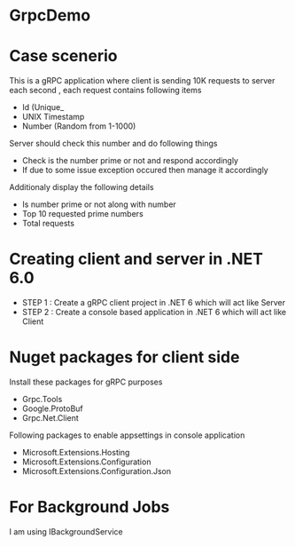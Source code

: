 # GrpcDemo

# Case scenerio
This is a gRPC application where client is sending 10K requests to server each second , each request contains following items
- Id (Unique_
- UNIX Timestamp
- Number (Random from 1-1000)
  
Server should check this number and do following things
- Check is the number prime or not and respond accordingly
- If due to some issue exception occured then manage it accordingly

Additionaly display the following details
- Is number prime or not along with number
- Top 10 requested prime numbers
- Total requests
  
# Creating client and server in .NET 6.0
- STEP 1 : Create a gRPC client project in .NET 6 which will act like Server
- STEP 2 : Create a console based application in .NET 6 which will act like Client

# Nuget packages for client side
Install these packages for gRPC purposes
- Grpc.Tools
- Google.ProtoBuf
- Grpc.Net.Client

Following packages to enable appsettings in console application
- Microsoft.Extensions.Hosting
- Microsoft.Extensions.Configuration
- Microsoft.Extensions.Configuration.Json

# For Background Jobs
I am using IBackgroundService


